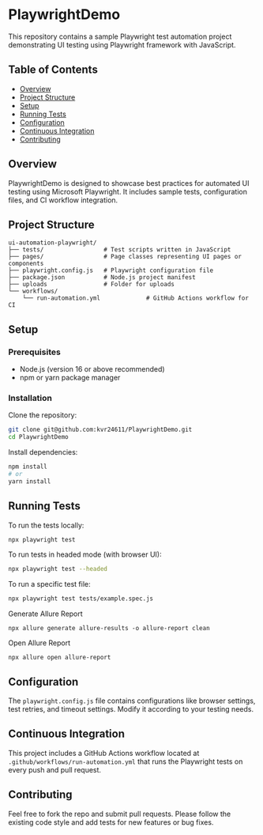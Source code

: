
# PlaywrightDemo

This repository contains a sample Playwright test automation project demonstrating UI testing using Playwright framework with JavaScript.

## Table of Contents

- [Overview](#overview)  
- [Project Structure](#project-structure)  
- [Setup](#setup)  
- [Running Tests](#running-tests)  
- [Configuration](#configuration)  
- [Continuous Integration](#continuous-integration)  
- [Contributing](#contributing)  

## Overview

PlaywrightDemo is designed to showcase best practices for automated UI testing using Microsoft Playwright. It includes sample tests, configuration files, and CI workflow integration.

## Project Structure

```
ui-automation-playwright/
├── tests/                 # Test scripts written in JavaScript
├── pages/                 # Page classes representing UI pages or components
├── playwright.config.js   # Playwright configuration file
├── package.json           # Node.js project manifest
├── uploads                # Folder for uploads
└── workflows/
    └── run-automation.yml             # GitHub Actions workflow for CI
```

## Setup

### Prerequisites

- Node.js (version 16 or above recommended)  
- npm or yarn package manager  

### Installation

Clone the repository:

```bash
git clone git@github.com:kvr24611/PlaywrightDemo.git
cd PlaywrightDemo
```

Install dependencies:

```bash
npm install
# or
yarn install
```

## Running Tests

To run the tests locally:

```bash
npx playwright test
```

To run tests in headed mode (with browser UI):

```bash
npx playwright test --headed
```

To run a specific test file:

```bash
npx playwright test tests/example.spec.js
```

Generate Allure Report

`npx allure generate allure-results -o allure-report clean`

Open Allure Report

`npx allure open allure-report`


## Configuration

The `playwright.config.js` file contains configurations like browser settings, test retries, and timeout settings. Modify it according to your testing needs.

## Continuous Integration

This project includes a GitHub Actions workflow located at `.github/workflows/run-automation.yml` that runs the Playwright tests on every push and pull request.

## Contributing

Feel free to fork the repo and submit pull requests. Please follow the existing code style and add tests for new features or bug fixes.



